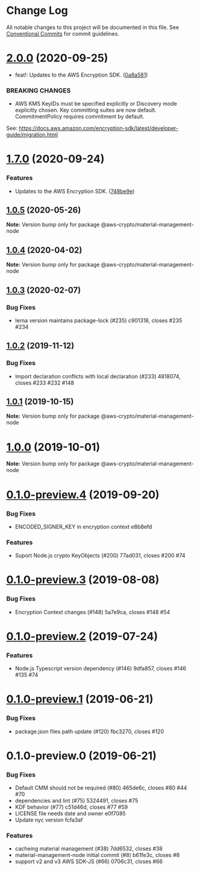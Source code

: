 # Change Log

All notable changes to this project will be documented in this file.
See [Conventional Commits](https://conventionalcommits.org) for commit guidelines.

# [2.0.0](https://github.com/aws/private-aws-encryption-sdk-javascript-staging/compare/@aws-crypto/material-management-node@1.7.0...@aws-crypto/material-management-node@2.0.0) (2020-09-25)


* feat!: Updates to the AWS Encryption SDK. ([0a8a581](https://github.com/aws/private-aws-encryption-sdk-javascript-staging/commit/0a8a581ab7c058735310016b819caaec6868c0a7))


### BREAKING CHANGES

* AWS KMS KeyIDs must be specified explicitly or Discovery mode explicitly chosen.
Key committing suites are now default. CommitmentPolicy requires commitment by default.

See: https://docs.aws.amazon.com/encryption-sdk/latest/developer-guide/migration.html





# [1.7.0](https://github.com/aws/private-aws-encryption-sdk-javascript-staging/compare/@aws-crypto/material-management-node@1.0.5...@aws-crypto/material-management-node@1.7.0) (2020-09-24)


### Features

* Updates to the AWS Encryption SDK. ([748be9e](https://github.com/aws/private-aws-encryption-sdk-javascript-staging/commit/748be9e1799d999a350e9cafbf902d43aeab0aa5))





## [1.0.5](https://github.com/aws/aws-encryption-sdk-javascript/compare/@aws-crypto/material-management-node@1.0.4...@aws-crypto/material-management-node@1.0.5) (2020-05-26)

**Note:** Version bump only for package @aws-crypto/material-management-node





## [1.0.4](https://github.com/aws/aws-encryption-sdk-javascript/compare/@aws-crypto/material-management-node@1.0.3...@aws-crypto/material-management-node@1.0.4) (2020-04-02)

**Note:** Version bump only for package @aws-crypto/material-management-node





## [1.0.3](/compare/@aws-crypto/material-management-node@1.0.2...@aws-crypto/material-management-node@1.0.3) (2020-02-07)


### Bug Fixes

* lerna version maintains package-lock (#235) c901318, closes #235 #234





## [1.0.2](/compare/@aws-crypto/material-management-node@1.0.1...@aws-crypto/material-management-node@1.0.2) (2019-11-12)


### Bug Fixes

* Import declaration conflicts with local declaration (#233) 4818074, closes #233 #232 #148





## [1.0.1](/compare/@aws-crypto/material-management-node@1.0.0...@aws-crypto/material-management-node@1.0.1) (2019-10-15)

**Note:** Version bump only for package @aws-crypto/material-management-node





# [1.0.0](/compare/@aws-crypto/material-management-node@0.1.0-preview.4...@aws-crypto/material-management-node@1.0.0) (2019-10-01)

**Note:** Version bump only for package @aws-crypto/material-management-node





# [0.1.0-preview.4](/compare/@aws-crypto/material-management-node@0.1.0-preview.3...@aws-crypto/material-management-node@0.1.0-preview.4) (2019-09-20)


### Bug Fixes

* ENCODED_SIGNER_KEY in encryption context e8b8efd


### Features

* Suport Node.js crypto KeyObjects (#200) 77ad031, closes #200 #74





# [0.1.0-preview.3](/compare/@aws-crypto/material-management-node@0.1.0-preview.2...@aws-crypto/material-management-node@0.1.0-preview.3) (2019-08-08)


### Bug Fixes

* Encryption Context changes (#148) 5a7e9ca, closes #148 #54





# [0.1.0-preview.2](/compare/@aws-crypto/material-management-node@0.1.0-preview.1...@aws-crypto/material-management-node@0.1.0-preview.2) (2019-07-24)


### Features

* Node.js Typescript version dependency (#146) 9dfa857, closes #146 #135 #74





# [0.1.0-preview.1](/compare/@aws-crypto/material-management-node@0.1.0-preview.0...@aws-crypto/material-management-node@0.1.0-preview.1) (2019-06-21)


### Bug Fixes

* package.json files path update (#120) fbc3270, closes #120





# 0.1.0-preview.0 (2019-06-21)


### Bug Fixes

* Default CMM should not be required (#80) 465de6c, closes #80 #44 #70
* dependencies and lint (#75) 5324491, closes #75
* KDF behavior (#77) c51d46d, closes #77 #59
* LICENSE file needs date and owner e0f7085
* Update nyc version fcfa3af


### Features

* cacheing material management (#38) 7dd6532, closes #38
* material-management-node initial commit (#8) b61fe3c, closes #8
* support v2 and v3 AWS SDK-JS (#66) 0706c31, closes #66
